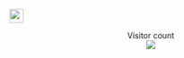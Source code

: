 <p align="left"> 
  <a href="https://github.com/selcold" target="_blank">
    <img height="25" src="https://img.shields.io/github/followers/selcold?label=follow&logo=github&style=flat" />
  </a>
</p>

<p align="center"> 
  Visitor count<br>
  <img src="https://profile-counter.glitch.me/selcold/count.svg" />
</p>
